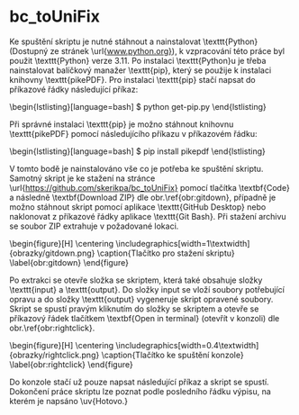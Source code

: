 # bc_toUniFix

Ke spuštění skriptu je nutné stáhnout a nainstalovat \texttt{Python} (Dostupný ze stránek \url{www.python.org}), k vzpracování této práce byl použit \texttt{Python} verze 3.11.
Po instalaci \texttt{Python}u je třeba nainstalovat balíčkový manažer \texttt{pip}, který se použije k instalaci knihovny \texttt{pikePDF}. Pro instalaci \texttt{pip} stačí napsat do příkazové řádky následující příkaz:

\begin{lstlisting}[language=bash]
  $ python get-pip.py
\end{lstlisting}

Při správné instalaci \texttt{pip} je možno stáhnout knihovnu \texttt{pikePDF} pomocí následujícího příkazu v příkazovém řádku:

\begin{lstlisting}[language=bash]
  $ pip install pikepdf
\end{lstlisting}

V tomto bodě je nainstalováno vše co je potřeba ke spuštění skriptu. Samotný skript je ke stažení na stránce \url{https://github.com/skerikpa/bc_toUniFix} pomocí tlačítka \textbf{Code} a následně \textbf{Download ZIP} dle obr.\ref{obr:gitdown}, případně je možno stáhnout skript pomocí aplikace \texttt{GitHub Desktop} nebo naklonovat z příkazové řádky aplikace \texttt{Git Bash}. 
Při stažení archivu se soubor ZIP extrahuje v požadované lokaci.

\begin{figure}[H]
    \centering
    \includegraphics[width=1\textwidth]{obrazky/gitdown.png}
    \caption{Tlačítko pro stažení skriptu}
    \label{obr:gitdown}
\end{figure}

Po extrakci se otevře složka se skriptem, která také obsahuje složky \texttt{input} a \texttt{output}. Do složky input se vloží soubory potřebující opravu a do složky \texttt{output} vygeneruje skript opravené soubory.
Skript se spustí pravým kliknutím do složky se skriptem a otevře se příkazový řádek tlačítkem \textbf{Open in terminal} (otevřít v konzoli) dle obr.\ref{obr:rightclick}.

\begin{figure}[H]
    \centering
    \includegraphics[width=0.4\textwidth]{obrazky/rightclick.png}
    \caption{Tlačítko ke spuštění konzole}
    \label{obr:rightclick}
\end{figure}

Do konzole stačí už pouze napsat následující příkaz a skript se spustí. Dokončení práce skriptu lze poznat podle posledního řádku výpisu, na kterém je napsáno \uv{Hotovo.}